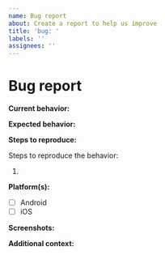 ```yaml
---
name: Bug report
about: Create a report to help us improve
title: 'bug: '
labels: ''
assignees: ''
---
```


# Bug report

**Current behavior:**
<!--
Describe how the bug manifests. Be specific.
-->



**Expected behavior:**
<!--
Describe what the behavior should be.
-->



**Steps to reproduce:**
<!--
Steps to reproduce the behavior:
1. Go to '...'
2. Click on '....'
3. See error
-->

Steps to reproduce the behavior:

1.

**Platform(s):**
<!--
List the platforms that this bug affects.
-->

- [ ] Android
- [ ] iOS

**Screenshots:**
<!--
If applicable, add screenshots to help explain your problem.
-->



**Additional context:**
<!--
Add any other context about the problem here.
-->


